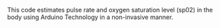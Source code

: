 This code estimates pulse rate and oxygen saturation level (sp02) in the body using Arduino Technology in a non-invasive manner.

